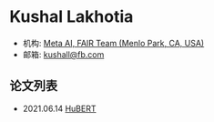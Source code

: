 # Kushal Lakhotia

- 机构: [Meta AI, FAIR Team (Menlo Park, CA, USA)](../Institutions/Meta.AI.md)
- 邮箱: kushall@fb.com

## 论文列表

- 2021.06.14 [HuBERT](../Models/Speech_Representaion/2021.06.14_HuBERT.md)